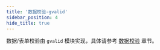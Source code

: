 ```yaml
---
title: '数据校验-gvalid'
sidebar_position: 4
hide_title: true
---
```


数据/表单校验由 `gvalid` 模块实现，具体请参考 [数据校验](output/goframe-v2.1-md/核心组件-重点/数据校验) 章节。